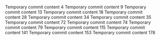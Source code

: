 Temporary commit content 4
Temporary commit content 9
Temporary commit content 13
Temporary commit content 18
Temporary commit content 28
Temporary commit content 34
Temporary commit content 35
Temporary commit content 72
Temporary commit content 74
Temporary commit content 79
Temporary commit content 115
Temporary commit content 141
Temporary commit content 153
Temporary commit content 178
